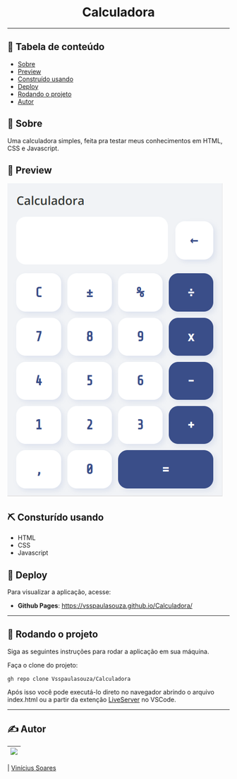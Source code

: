 <h1 align="center">Calculadora</h1>
 
---
 
## 📝 Tabela de conteúdo
-   [Sobre](#about)
-   [Preview](#demo)
-   [Construído usando](#built_using)
-   [Deploy](#deployment)
-   [Rodando o projeto](#getting_started)
-   [Autor](#authors)
 
## 🧐 Sobre <a name = "about"></a>
 
Uma calculadora simples, feita pra testar meus conhecimentos em HTML, CSS e Javascript.
 
## 🎥 Preview <a name = "demo"></a>
 
![Calculadora](public/preview.png)
 
## ⛏️ Consturído usando <a name = "built_using"></a>
 
-   HTML
-   CSS
-   Javascript
 
## 🚀 Deploy <a name = "deployment"></a>
 
Para visualizar a aplicação, acesse:
 
-   **Github Pages**: https://vsspaulasouza.github.io/Calculadora/
 
---
 
## 🏁 Rodando o projeto <a name = "getting_started"></a>
 
Siga as seguintes instruções para rodar a aplicação em sua máquina.

Faça o clone do projeto:

```
gh repo clone Vsspaulasouza/Calculadora
```

Após isso você pode executá-lo direto no navegador abrindo o arquivo index.html ou a partir da extenção [LiveServer](https://marketplace.visualstudio.com/items?itemName=ritwickdey.LiveServer) no VSCode.

---

## ✍️ Autor <a name = "authors"></a>

| [<img src="https://avatars.githubusercontent.com/u/69551648?v=4" width=115>](https://github.com/Vsspaulasouza) |
| -------------------------------------------------------------------------------------------------------------- |

| [Vinícius Soares](https://github.com/Vsspaulasouza)

